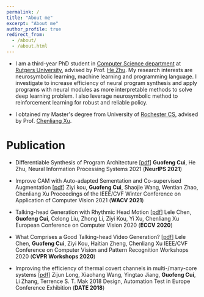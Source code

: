 ```yaml
---
permalink: /
title: "About me"
excerpt: "About me"
author_profile: true
redirect_from: 
  - /about/
  - /about.html
---
```


* I am a third-year PhD student in [Computer Science department](https://www.cs.rutgers.edu/) at [Rutgers University](https://www.rutgers.edu/), advised by Prof. [He Zhu](https://herowanzhu.github.io/). My research interests are neurosymbolic learning, machine learning and programming language. I investigate to increase efficiency of neural program synthesis and apply programs with neural modules as more interpretable methods to solve deep learning problem. I also leverage neurosymbolic method to reinforcement learning for robust and reliable policy.

* I obtained my Master's degree from University of [Rochester CS](https://www.cs.rochester.edu/), advised by Prof. [Chenliang Xu](https://www.cs.rochester.edu/~cxu22/).


Publication
======
* Differentiable Synthesis of Program Architecture [[pdf](https://openreview.net/pdf?id=ivXd1iOKx9M)]
**Guofeng Cui**, He Zhu, 
Neural Information Processing Systems 2021 (**NeurIPS 2021**)

* Improve CAM with Auto-adapted Sementation and Co-supervised Augmentation [[pdf](https://arxiv.org/abs/1911.07160)]
Ziyi kou, **Guofeng Cui**, Shaojie Wang, Wentian Zhao, Chenliang Xu
Proceedings of the IEEE/CVF Winter Conference on Application of Computer Vision 2021 (**WACV 2021**)

* Talking-head Generation with Rhythmic Head Motion [[pdf](https://arxiv.org/abs/2007.08547)]
Lele Chen, **Guofeng Cui**, Celong Liu, Zhong Li, Ziyi Kou, Yi Xu, Chenliang Xu
European Conference on Computer Vision 2020 (**ECCV 2020**)

* What Comprises a Good Talking-head Video Generation? [[pdf](https://arxiv.org/abs/2005.03201)]
Lele Chen, **Guofeng Cui**, Ziyi Kou, Haitian Zheng, Chenliang Xu
IEEE/CVF Conference on Computer Vision and Pattern Recognition Workshops 2020 (**CVPR Workshops 2020**)

* Improving the efficiency of thermal covert channels in multi-/many-core systems [[pdf](https://ieeexplore.ieee.org/abstract/document/8342241)]
Zijun Long, Xiaohang Wang, Yingtao Jiang, **Guofeng Cui**, Li Zhang, Terrence S. T. Mak
2018 Design, Automation Test in Europe Conference Exhibition (**DATE 2018**)

